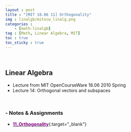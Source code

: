 ```yaml
---
layout : post
title : "[MIT 18.06 11] Orthogonality"
img : linalgb/mitocw_linalg.png
categories : 
    - [math-linalgb]
tag : [Math, Linear Algebra, MIT]
toc : true
toc_sticky : true
---
```


<br/>

## Linear Algebra

- Lecture from MIT OpenCourseWare 18.06 2010 Spring
- Lecture 14: Orthogonal vectors and subspaces

<br/>

### - Notes & Assignments

- [<span style="color:purple">**11_Orthogonality**</span>](https://drive.google.com/file/d/1-2OfS2BQZRmO4Gt6RWArOBSfV-Q9380B/view?usp=share_link){:target="_blank"}